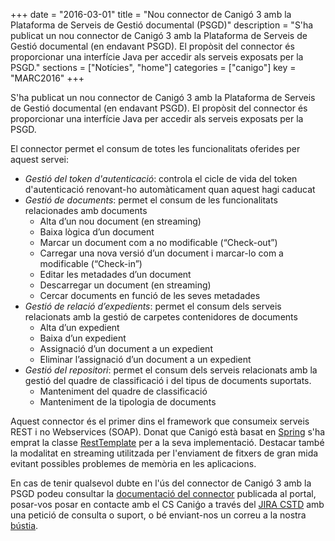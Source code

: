 +++
date        = "2016-03-01"
title       = "Nou connector de Canigó 3 amb la Plataforma de Serveis de Gestió documental (PSGD)"
description = "S'ha publicat un nou connector de Canigó 3 amb la Plataforma de Serveis de Gestió documental (en endavant PSGD). El propòsit del connector és proporcionar una interfície Java per accedir als serveis exposats per la PSGD."
sections    = ["Notícies", "home"]
categories  = ["canigo"]
key         = "MARC2016"
+++

S'ha publicat un nou connector de Canigó 3 amb la Plataforma de Serveis de Gestió documental (en endavant PSGD). El propòsit del connector és proporcionar una interfície Java per accedir als serveis exposats per la PSGD.

El connector permet el consum de totes les funcionalitats oferides per aquest servei:

* _Gestió del token d'autenticació_: controla el cicle de vida del token d'autenticació renovant-ho automàticament quan aquest hagi caducat
* _Gestió de documents_: permet el consum de les funcionalitats relacionades amb documents
	- Alta d’un nou document (en streaming)
	- Baixa lògica d’un document
	- Marcar un document com a no modificable (“Check-out”)
	- Carregar una nova versió d’un document i marcar-lo com a modificable (“Check-in”)
	- Editar les metadades d’un document
	- Descarregar un document (en streaming)
	- Cercar documents en funció de les seves metadades
* _Gestió de relació d’expedients_: permet el consum dels serveis relacionats amb la gestió de carpetes contenidores de documents
	- Alta d’un expedient
	- Baixa d’un expedient
	- Assignació d’un document a un expedient
	- Eliminar l’assignació d’un document a un expedient
* _Gestió del repositori_: permet el consum dels serveis relacionats amb la gestió del quadre de classificació i del tipus de documents
suportats.
	- Manteniment del quadre de classificació
	- Manteniment de la tipologia de documents

Aquest connector és el primer dins el framework que consumeix serveis REST i no Webservices (SOAP). Donat que Canigó està basat en [Spring](https://projects.spring.io/spring-framework/) s'ha emprat la classe [RestTemplate](https://docs.spring.io/spring/docs/current/javadoc-api/org/springframework/web/client/RestTemplate.html) per a la seva implementació. Destacar també la modalitat en streaming utilitzada per l'enviament de fitxers de gran mida evitant possibles problemes de memòria en les aplicacions.

En cas de tenir qualsevol dubte en l'ús del connector de Canigó 3 amb la PSGD podeu consultar la [documentació del connector](http://canigo.ctti.gencat.cat/canigo-documentacio-versions-3x-integracio/modul-psgd/) publicada al portal, posar-vos posar en contacte amb el CS Caniǵo a través del [JIRA CSTD](https://cstd.ctti.gencat.cat/jiracstd/CAN) amb una petició de consulta o suport, o bé enviant-nos un correu a la nostra [bústia](mailto:oficina-tecnica.canigo.ctti@gencat.cat).
